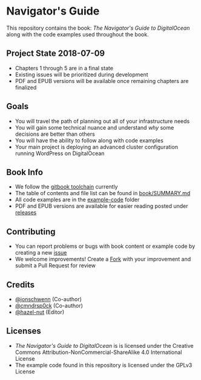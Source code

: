 # Navigator's Guide
This repository contains the book: _The Navigator's Guide to DigitalOcean_ along with the code examples used throughout the book.

## Project State 2018-07-09
* Chapters 1 through 5 are in a final state
* Existing issues will be prioritized during development
* PDF and EPUB versions will be available once remaining chapters are finalized

## Goals
* You will travel the path of planning out all of your infrastructure needs
* You will gain some technical nuance and understand _why_ some decisions are better than others
* You will have the ability to follow along with code examples
* Your main project is deploying an advanced cluster configuration running WordPress on DigitalOcean

## Book Info
* We follow the [gitbook toolchain](https://toolchain.gitbook.com/) currently
* The table of contents and file list can be found in [book/SUMMARY.md](book/SUMMARY.md)
* All code examples are in the [example-code](https://github.com/digitalocean/navigators-guide/tree/master/example-code) folder
* PDF and EPUB versions are available for easier reading posted under [releases](https://github.com/digitalocean/navigators-guide/releases)

## Contributing
* You can report problems or bugs with book content or example code by creating a new [issue](https://github.com/digitalocean/navigators-guide/issues)
* We welcome improvements! Create a [Fork](https://guides.github.com/activities/forking/) with your improvement and submit a Pull Request for review

## Credits
* [@jonschwenn](https://github.com/jonschwenn) (Co-author)
* [@cmndrsp0ck](https://github.com/cmndrsp0ck) (Co-author)
* [@hazel-nut](https://github.com/hazel-nut)  (Editor)

## Licenses
* _The Navigator's Guide to DigitalOcean_ is is licensed under the Creative Commons Attribution-NonCommercial-ShareAlike 4.0 International License
* The example code found in this repository is licensed under the GPLv3 License
